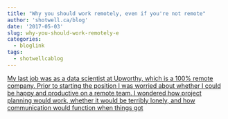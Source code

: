 ```yaml
---
title: "Why you should work remotely, even if you're not remote"
author: 'shotwell.ca/blog'
date: '2017-05-03'
slug: why-you-should-work-remotely-e
categories:
  - bloglink
tags:
  - shotwellcablog
---
```


[My last job was as a data scientist at Upworthy, which is a 100% remote company. Prior to starting the position I was worried about whether I could be happy and productive on a remote team. I wondered how project planning would work, whether it would be terribly lonely, and how communication would function when things got<i class="fas fa-external-link-alt"></i>](http://shotwell.ca/blog/2017/05/03/why-you-should-work-remotely-even-if-youre-not-remote/)

